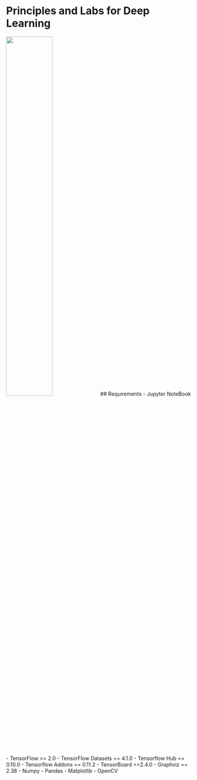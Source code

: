# Principles and Labs for Deep Learning
<img src="https://github.com/taipeitechmmslab/MMSLAB-DL/blob/master/Cover.jpg" width="50%" height="50%"/>
## Requirements
    - Jupyter NoteBook
    - TensorFlow >= 2.0
    - TensorFlow Datasets == 4.1.0
    - Tensorflow Hub == 0.10.0
    - Tensorflow Addons == 0.11.2
    - TensorBoard ==2.4.0
    - Graphviz == 2.38 
    - Numpy
    - Pandas
    - Matplotlib
    - OpenCV
